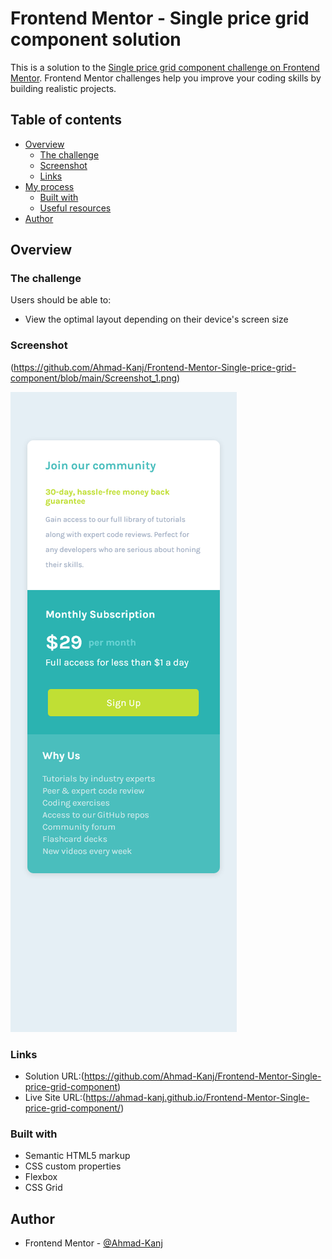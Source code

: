 # Frontend Mentor - Single price grid component solution

This is a solution to the [Single price grid component challenge on Frontend Mentor](https://www.frontendmentor.io/challenges/single-price-grid-component-5ce41129d0ff452fec5abbbc). Frontend Mentor challenges help you improve your coding skills by building realistic projects.

## Table of contents

- [Overview](#overview)
  - [The challenge](#the-challenge)
  - [Screenshot](#screenshot)
  - [Links](#links)
- [My process](#my-process)
  - [Built with](#built-with)
  - [Useful resources](#useful-resources)
- [Author](#author)

## Overview

### The challenge

Users should be able to:

- View the optimal layout depending on their device's screen size

### Screenshot

(https://github.com/Ahmad-Kanj/Frontend-Mentor-Single-price-grid-component/blob/main/Screenshot_1.png)

![](https://github.com/Ahmad-Kanj/Frontend-Mentor-Single-price-grid-component/blob/main/Screenshot_2.png)

### Links

- Solution URL:(https://github.com/Ahmad-Kanj/Frontend-Mentor-Single-price-grid-component)
- Live Site URL:(https://ahmad-kanj.github.io/Frontend-Mentor-Single-price-grid-component/)

### Built with

- Semantic HTML5 markup
- CSS custom properties
- Flexbox
- CSS Grid

## Author

- Frontend Mentor - [@Ahmad-Kanj](https://www.frontendmentor.io/profile/Ahmad-Kanj)
